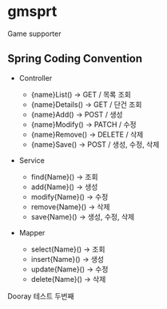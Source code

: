 # gmsprt
Game supporter

## Spring Coding Convention
* Controller

    * {name}List() -> GET / 목록 조회
    * {name}Details() -> GET / 단건 조회
    * {name}Add() -> POST / 생성
    * {name}Modify() -> PATCH / 수정
    * {name}Remove() -> DELETE / 삭제
    * {name}Save() -> POST / 생성, 수정, 삭제
    
* Service

    * find{Name}() -> 조회
    * add{Name}() -> 생성
    * modify{Name}() -> 수정
    * remove{Name}() -> 삭제
    * save{Name}() -> 생성, 수정, 삭제

* Mapper

    * select{Name}() -> 조회
    * insert{Name}() -> 생성
    * update{Name}() -> 수정
    * delete{Name}() -> 삭제

Dooray 테스트 두번째
